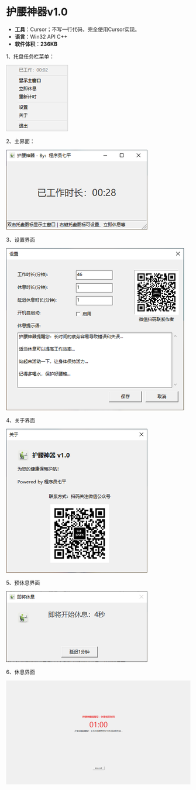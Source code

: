# 护腰神器v1.0

- **工具**：Cursor；不写一行代码，完全使用Cursor实现。
- **语言**：Win32 API C++
- **软件体积**：**236KB**



1、托盘任务栏菜单：

![](images\1_托盘任务栏菜单.png)

2、主界面：

![](.\images\2_主界面.png)

3、设置界面

![](.\images\3_设置界面.png)

4、关于界面

![](.\images\4_关于界面.png)



5、预休息界面

![](.\images\5_预休息界面.png)

6、休息界面

![](.\images\6_休息界面.png)
